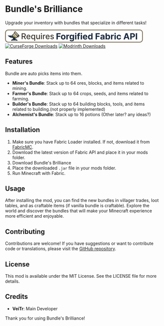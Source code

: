 # Bundle's Brilliance

Upgrade your inventory with bundles that specialize in different tasks!

[![Forgified Fabric API](https://raw.githubusercontent.com/Sinytra/.github/main/badges/forgified-fabric-api/compacter.svg)](https://github.com/Sinytra/ForgifiedFabricAPI)
[![CurseForge Downloads](https://img.shields.io/curseforge/dt/1062250?style=for-the-badge&logo=curseforge&logoColor=%230d0d0d&labelColor=%23f16436&color=%230d0d0d)](https://www.curseforge.com/minecraft/mc-mods/bundles-brilliance)
[![Modrinth Downloads](https://img.shields.io/modrinth/dt/ovly8iPu?style=for-the-badge&logo=modrinth&color=%231bd96a)](https://modrinth.com/mod/bundles-brilliance)

## Features

Bundle are auto picks items into them.

- **Miner's Bundle**: Stack up to 64 ores, blocks, and items related to mining.
- **Farmer's Bundle**: Stack up to 64 crops, seeds, and items related to farming.
- **Builder's Bundle**: Stack up to 64 building blocks, tools, and items related to building.(not properly implemented)
- **Alchemist's Bundle**: Stack up to 16 potions (Other later? any ideas?)

## Installation

1. Make sure you have Fabric Loader installed. If not, download it from [FabricMC](https://fabricmc.net/use/).
2. Download the latest version of Fabric API and place it in your mods folder.
3. Download Bundle's Brilliance
4. Place the downloaded `.jar` file in your mods folder.
5. Run Minecraft with Fabric.

## Usage

After installing the mod, you can find the new bundles in villager trades, loot tables, and as craftable items (if vanilla bundle is craftable). Explore the world and discover the bundles that will make your Minecraft experience more efficient and enjoyable.

## Contributing

Contributions are welcome! If you have suggestions or want to contribute code or translations, please visit the [GitHub repository](https://github.com/VeiTrr/bundles-brilliance).

## License

This mod is available under the MIT License. See the LICENSE file for more details.

## Credits

- **VeiTr**: Main Developer

Thank you for using Bundle's Brilliance!
